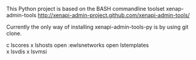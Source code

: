 This Python project is based on the BASH commandline toolset xenap-admin-tools http://xenapi-admin-project.github.com/xenapi-admin-tools/

Currently the only way of installing xenapi-admin-tools-py is by using git clone. 
        
        
c        lscores
x        lshosts
open     :ewlsnetworks
open     lstemplates     
x        lsvdis 
x        lsvmsi

